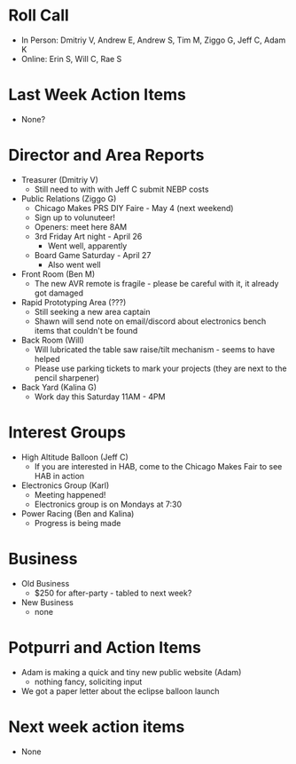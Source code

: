 # Roll Call

- In Person: Dmitriy V, Andrew E, Andrew S, Tim M, Ziggo G, Jeff C, Adam K
- Online: Erin S, Will C, Rae S

# Last Week Action Items
  - None?

# Director and Area Reports

- Treasurer (Dmitriy V)
  - Still need to with with Jeff C submit NEBP costs
- Public Relations (Ziggo G)
  - Chicago Makes PRS DIY Faire - May 4 (next weekend)
   - Sign up to volunuteer!
   - Openers: meet here 8AM
  - 3rd Friday Art night - April 26
    - Went well, apparently
  - Board Game Saturday - April 27
    - Also went well
- Front Room (Ben M)
  - The new AVR remote is fragile - please be careful with it, it already got damaged
- Rapid Prototyping Area (???)
  - Still seeking a new area captain
  - Shawn will send note on email/discord about electronics bench items that couldn't be found
- Back Room (Will)
  - Will lubricated the table saw raise/tilt mechanism - seems to have helped
  - Please use parking tickets to mark your projects (they are next to the pencil sharpener)
- Back Yard (Kalina G)
  - Work day this Saturday 11AM - 4PM

# Interest Groups
- High Altitude Balloon (Jeff C)
  - If you are interested in HAB, come to the Chicago Makes Fair to see HAB in action
- Electronics Group (Karl)
  - Meeting happened!
  - Electronics group is on Mondays at 7:30
- Power Racing (Ben and Kalina)
  - Progress is being made

# Business
  - Old Business
    - $250 for after-party - tabled to next week?
  - New Business
    - none
# Potpurri and Action Items
  - Adam is making a quick and tiny new public website (Adam)
    - nothing fancy, soliciting input
  - We got a paper letter about the eclipse balloon launch 

# Next week action items
  - None
